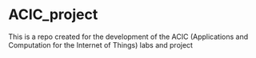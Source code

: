 # ACIC_project
This is a repo created for the development of the ACIC (Applications and Computation for the Internet of Things) labs and project
